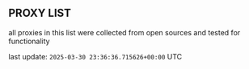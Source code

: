 ## PROXY LIST

all proxies in this list were collected from open sources and tested for functionality

last update: `2025-03-30 23:36:36.715626+00:00` UTC